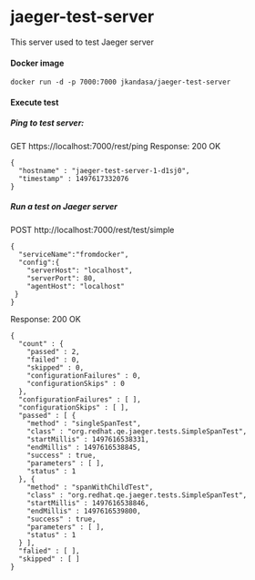 # jaeger-test-server
This server used to test Jaeger server

#### Docker image
```
docker run -d -p 7000:7000 jkandasa/jaeger-test-server
```

#### Execute test
##### Ping to test server:
GET https://localhost:7000/rest/ping
Response: 200 OK
```
{
  "hostname" : "jaeger-test-server-1-d1sj0",
  "timestamp" : 1497617332076
}
```
##### Run a test on Jaeger server
POST http://localhost:7000/rest/test/simple
```
{
  "serviceName":"fromdocker",
  "config":{
    "serverHost": "localhost",
    "serverPort": 80,
    "agentHost": "localhost"
 }
}
```
Response: 200 OK
```
{
  "count" : {
    "passed" : 2,
    "failed" : 0,
    "skipped" : 0,
    "configurationFailures" : 0,
    "configurationSkips" : 0
  },
  "configurationFailures" : [ ],
  "configurationSkips" : [ ],
  "passed" : [ {
    "method" : "singleSpanTest",
    "class" : "org.redhat.qe.jaeger.tests.SimpleSpanTest",
    "startMillis" : 1497616538331,
    "endMillis" : 1497616538845,
    "success" : true,
    "parameters" : [ ],
    "status" : 1
  }, {
    "method" : "spanWithChildTest",
    "class" : "org.redhat.qe.jaeger.tests.SimpleSpanTest",
    "startMillis" : 1497616538846,
    "endMillis" : 1497616539800,
    "success" : true,
    "parameters" : [ ],
    "status" : 1
  } ],
  "falied" : [ ],
  "skipped" : [ ]
}
```
